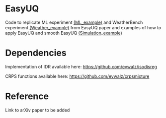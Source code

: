 # EasyUQ

Code to replicate ML experiment [(ML_example)](https://github.com/evwalz/easyuq/tree/main/ML_example) and WeatherBench experiment [(Weather_example)](https://github.com/evwalz/easyuq/tree/main/Weather_example) from EasyUQ paper and examples of how to apply EasyUQ and smooth EasyUQ [(Simulation_example)](https://github.com/evwalz/easyuq/tree/main/Simulation_example)

# Dependencies

Implementation of IDR available here: https://github.com/evwalz/isodisreg

CRPS functions available here: https://github.com/evwalz/crpsmixture

# Reference
Link to arXiv paper to be added
